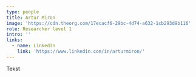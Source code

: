 ```yaml
---
type: people
title: Artur Miron
image: 'https://cdn.theorg.com/17ecacf6-29bc-4d74-a632-1cb293d9b116'
role: Researcher level 1
intro: ''
links:
  - name: LinkedIn
    link: 'https://www.linkedin.com/in/arturmiron/'
---
```

Tekst 
